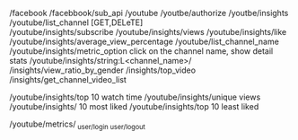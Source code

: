 /facebook
/facebbook/sub_api
/youtube
/youtbe/authorize
/youtbe/insights
/youtube/list_channel [GET,DELeTE]  
/youtube/insights/subscribe 
/youtube/insights/views
/youtube/insights/like
/youtube/insights/average_view_percentage
/youtube/list_channel_name
/youtube/insights/metric_option
click on the channel name, show detail stats
/youtube/insights/string:L<channel_name>/
/insights/view_ratio_by_gender
/insights/top_video
/insights/get_channel_video_list







/youtube/insights/top 10 watch time
/youtube/insights/unique views
/youtube/insights/ 10 most liked
/youtube/insights/top 10 least liked






/youtube/metrics/<sub metrics>
user/login
user/logout
